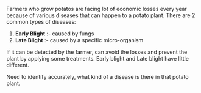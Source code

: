 Farmers who grow potatos are facing lot of economic losses every year because of various diseases that can happen to a potato plant.
There are 2 common types of diseases:
1. **Early Blight** :- caused by fungs
2. **Late Blight** :- caused by a specific micro-organism

If it can be detected by the farmer, can avoid the losses and prevent the plant by applying some treatments.
Early blight and Late blight have little different.

Need to identify accurately, what kind of a disease is there in that potato plant.